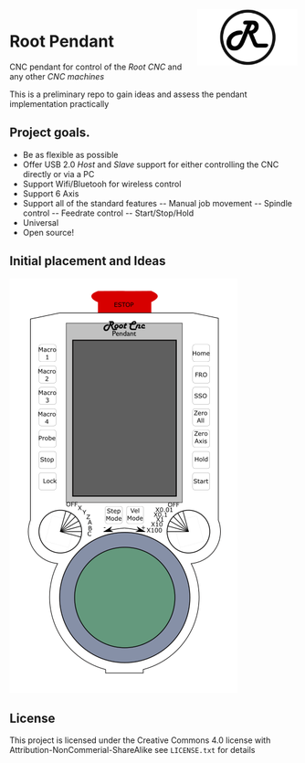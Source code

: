 
<img align="right" width=175 src="https://github.com/RootCNC/Root-Pendant/blob/main/Media/R_Logo.png" />

# Root Pendant
CNC pendant for control of the *Root CNC* and any other *CNC machines*

This is a preliminary repo to gain ideas and assess the pendant implementation practically 

## Project goals.
- Be as flexible as possible
- Offer USB 2.0 *Host* and *Slave* support for either controlling the CNC directly or via a PC 
- Support Wifi/Bluetooh for wireless control
- Support 6 Axis
- Support all of the standard features
-- Manual job movement
-- Spindle control
-- Feedrate control
-- Start/Stop/Hold
- Universal 
- Open source!
## Initial placement and Ideas

<img width=400 src="https://github.com/RootCNC/Root-Pendant/blob/main/Media/OutlinePlan.PNG" />

## License

This project is licensed under the Creative Commons 4.0 license with 
Attribution-NonCommerial-ShareAlike see `LICENSE.txt` for details




